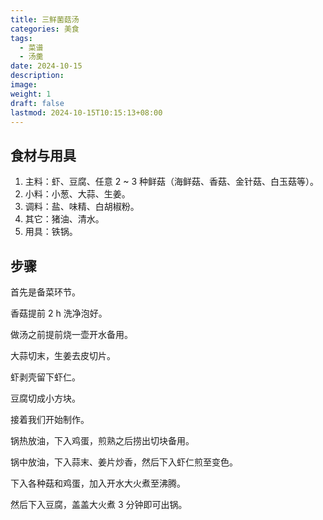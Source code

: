 ```yaml
---
title: 三鲜菌菇汤
categories: 美食
tags:
  - 菜谱
  - 汤羹
date: 2024-10-15
description: 
image: 
weight: 1
draft: false
lastmod: 2024-10-15T10:15:13+08:00
---
```

## 食材与用具

1. 主料：虾、豆腐、任意 2 ~ 3 种鲜菇（海鲜菇、香菇、金针菇、白玉菇等）。
2. 小料：小葱、大蒜、生姜。
3. 调料：盐、味精、白胡椒粉。
4. 其它：猪油、清水。
5. 用具：铁锅。

## 步骤

首先是备菜环节。

香菇提前 2 h 洗净泡好。

做汤之前提前烧一壶开水备用。

大蒜切末，生姜去皮切片。

虾剥壳留下虾仁。

豆腐切成小方块。

接着我们开始制作。

锅热放油，下入鸡蛋，煎熟之后捞出切块备用。

锅中放油，下入蒜末、姜片炒香，然后下入虾仁煎至变色。

下入各种菇和鸡蛋，加入开水大火煮至沸腾。

然后下入豆腐，盖盖大火煮 3 分钟即可出锅。


